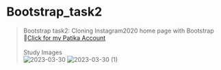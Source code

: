 # Bootstrap_task2
>Bootstrap task2: Cloning Instagram2020 home page with Bootstrap<br>
>🔗[Click for my Patika Account](https://app.patika.dev/idilsezen)<br>  
>Study Images<br>
![2023-03-30](https://user-images.githubusercontent.com/127500847/228870429-00044d7a-4068-4b37-be95-599ede034283.png)
![2023-03-30 (1)](https://user-images.githubusercontent.com/127500847/228870468-8be7a35f-2adb-48e3-9181-0c1ed686d583.png)

